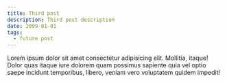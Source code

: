 ```yaml
---
title: Third post
description: Third post description
date: 2099-01-01
tags:
  - future post
---
```


Lorem ipsum dolor sit amet consectetur adipisicing elit. Mollitia, itaque! Dolor quas itaque iure dolorem quam possimus sapiente quia vel optio saepe incidunt temporibus, libero, veniam vero voluptatem quidem impedit!
